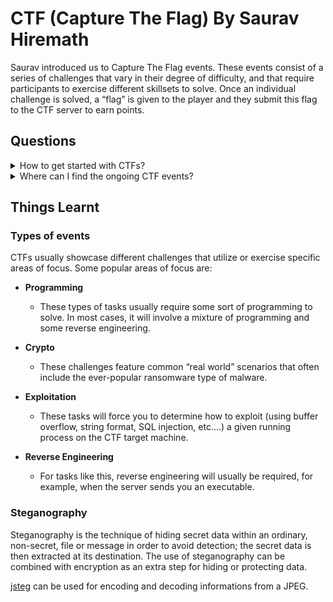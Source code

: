 # CTF (Capture The Flag) By Saurav Hiremath

Saurav introduced us to Capture The Flag events. These events consist of a series of challenges that vary in their degree of difficulty, and that require participants to exercise different skillsets to solve. Once an individual challenge is solved, a “flag” is given to the player and they submit this flag to the CTF server to earn points.


## Questions


<details>
<summary>How to get started with CTFs?</summary>

Beginner friendly resources: 
<br/>

- https://www.youtube.com/channel/UCW6MNdOsqv2E9AjQkv9we7A
- https://github.com/apsdehal/awesome-ctf
- https://picoctf.com/
- https://capturetheflag.withgoogle.com/#beginners/ 
- https://xss.pwnfunction.com/
  
</details>

<details>
<summary>Where can I find the ongoing CTF events?</summary>
<br/>

[CTF Time](https://ctftime.org/) is a good place to find CTF events.
</details>

## Things Learnt

### Types of events

CTFs usually showcase different challenges that utilize or exercise specific areas of focus. Some popular areas of focus are:

- **Programming**
  - These types of tasks usually require some sort of programming to solve. In most cases, it will involve a mixture of programming and some reverse engineering.

- **Crypto**
  - These challenges feature common “real world” scenarios that often include the ever-popular ransomware type of malware.

- **Exploitation**
  - These tasks will force you to determine how to exploit (using buffer overflow, string format, SQL injection, etc.…) a given running process on the CTF target machine.
  
- **Reverse Engineering**
  - For tasks like this, reverse engineering will usually be required, for example, when the server sends you an executable.


### Steganography

Steganography is the technique of hiding secret data within an ordinary, non-secret, file or message in order to avoid detection; the secret data is then extracted at its destination. The use of steganography can be combined with encryption as an extra step for hiding or protecting data.

[jsteg](https://github.com/lukechampine/jsteg) can be used for encoding and decoding informations from a JPEG.
